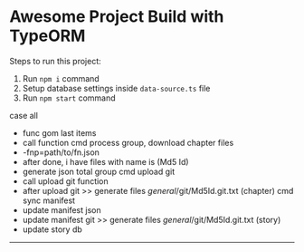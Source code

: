 # Awesome Project Build with TypeORM

Steps to run this project:

1. Run `npm i` command
2. Setup database settings inside `data-source.ts` file
3. Run `npm start` command


case all
  + func gom last items
  + call function
cmd process group, download chapter files
  + -fnp=path/to/fn.json
  + after done, i have files with name is (Md5 Id)
  + generate json total group
cmd upload git
  + call upload git function
  + after upload git >> generate files _general_/git/Md5Id.git.txt (chapter)
cmd sync manifest
  + update manifest json
  + update manifest git >> generate files _general_/git/Md5Id.git.txt (story)
  + update story db
----------------------------------------------------------

